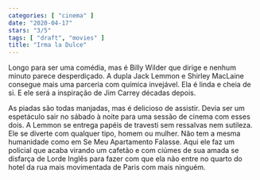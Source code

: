 ```yaml
---
categories: [ "cinema" ]
date: "2020-04-17"
stars: "3/5"
tags: [ "draft", "movies" ]
title: "Irma la Dulce"
---
```

Longo para ser uma comédia, mas é Billy Wilder que dirige e nenhum
minuto parece desperdiçado. A dupla Jack Lemmon e Shirley MacLaine
consegue mais uma parceria com química invejável. Ela é linda e cheia
de si. E ele será a inspiração de Jim Carrey décadas depois.

As piadas são todas manjadas, mas é delicioso de assistir. Devia ser
um espetáculo sair no sábado à noite para uma sessão de cinema com
esses dois. A Lemmon se entrega papéis de travesti sem ressalvas nem
sutileza. Ele se diverte com qualquer tipo, homem ou mulher. Não tem
a mesma humanidade como em Se Meu Apartamento Falasse. Aqui ele faz um
policial que acaba virando um cafetão e com ciúmes de sua amada se
disfarça de Lorde Inglês para fazer com que ela não entre no quarto
do hotel da rua mais movimentada de Paris com mais ninguém.
